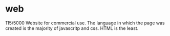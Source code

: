 # web

115/5000
Website for commercial use. The language in which the page was created is the majority of javascritp and css. HTML is the least.
